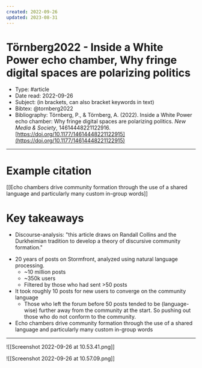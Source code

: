 ```yaml
---
created: 2022-09-26
updated: 2023-08-31
---
```

# Törnberg2022 - Inside a White Power echo chamber, Why fringe digital spaces are polarizing politics

* Type: #article
* Date read: 2022-09-26
* Subject: (in brackets, can also bracket keywords in text)
* Bibtex: @tornberg2022
* Bibliography: Törnberg, P., & Törnberg, A. (2022). Inside a White Power echo chamber: Why fringe digital spaces are polarizing politics. _New Media & Society_, 14614448221122916. [https://doi.org/10.1177/14614448221122915](https://doi.org/10.1177/14614448221122915)
---
# Example citation

[[Echo chambers drive community formation through the use of a shared language and particularly many custom in-group words]]

# Key takeaways
- Discourse-analysis: "this article draws on Randall Collins and the Durkheimian tradition to develop a theory of discursive community formation."
* 20 years of posts on Stormfront, analyzed using natural language processing.
	* ~10 million posts
	* ~350k users
	* Filtered by those who had sent >50 posts
* It took roughly 10 posts for new users to converge on the community language
	* Those who left the forum before 50 posts tended to be (language-wise) further away from the community at the start. So pushing out those who do not conform to the community.
* Echo chambers drive community formation through the use of a shared language and particularly many custom in-group words

---

![[Screenshot 2022-09-26 at 10.53.41.png]]

![[Screenshot 2022-09-26 at 10.57.09.png]]